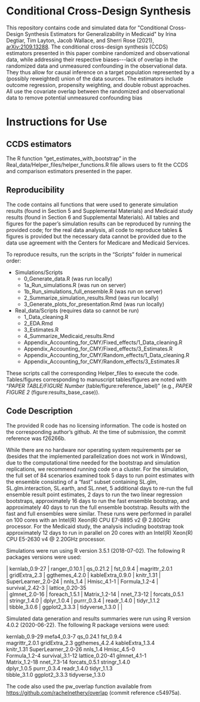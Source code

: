 # Conditional Cross-Design Synthesis
This repository contains code and simulated data for "Conditional Cross-Design Synthesis Estimators for Generalizability in Medicaid" by Irina Degtiar, Tim Layton, Jacob Wallace, and Sherri Rose (2021), [arXiv:2109.13288](https://arxiv.org/abs/2109.13288). The conditional cross-design synthesis (CCDS) estimators presented in this paper combine randomized and observational data, while addressing their respective biases---lack of overlap in the randomized data and unmeasured confounding in the observational data. They thus allow for causal inference on a target population represented by a (possibly reweighted) union of the data sources. The estimators include outcome regression, propensity weighting, and double robust approaches. All use the covariate overlap between the randomized and observational data to remove potential unmeasured confounding bias

# Instructions for Use
## CCDS estimators
The R function “get_estimates_with_bootstrap” in the Real_data/Helper_files/helper_functions.R file allows users to fit the CCDS and comparison estimators presented in the paper.

## Reproducibility
The code contains all functions that were used to generate simulation results (found in Section 5 and Supplemental Materials) and Medicaid study results (found in Section 6 and Supplemental Materials). All tables and figures for the paper’s simulation results can be reproduced by running the provided code; for the real data analysis, all code to reproduce tables & figures is provided but the necessary data cannot be provided due to the data use agreement with the Centers for Medicare and Medicaid Services.

To reproduce results, run the scripts in the “Scripts” folder in numerical order:
- Simulations/Scripts
  *	0_Generate_data.R (was run locally)
  *	1a_Run_simulations.R (was run on server)
  *	1b_Run_simulations_full_ensemble.R (was run on server)
  *	2_Summarize_simulation_results.Rmd (was run locally)
  *	3_Generate_plots_for_presentation.Rmd (was run locally)
- Real_data/Scripts (requires data so cannot be run)
  *	1_Data_cleaning.R
  *	2_EDA.Rmd
  *	3_Estimates.R
  *	4_Summarize_Medicaid_results.Rmd
  *	Appendix_Accounting_for_CMY/Fixed_effects/1_Data_cleaning.R
  *	Appendix_Accounting_for_CMY/Fixed_effects/3_Estimates.R
  *	Appendix_Accounting_for_CMY/Random_effects/1_Data_cleaning.R
  *	Appendix_Accounting_for_CMY/Random_effects/3_Estimates.R

These scripts call the corresponding Helper_files to execute the code. Tables/figures corresponding to manuscript tables/figures are noted with “*PAPER TABLE/FIGURE Number* (table/figure:reference_label)” (e.g., *PAPER FIGURE 2* (figure:results_base_case)).

## Code Description
The provided R code has no licensing information. The code is hosted on the corresponding author’s github. At the time of submission, the commit reference was f26266b.

While there are no hardware nor operating system requirements per se (besides that the implemented parallelization does not work in Windows), due to the computational time needed for the bootstrap and simulation replications, we recommend running code on a cluster. For the simulation, the full set of 84 scenarios examined took 5 days to run point estimates with the ensemble consisting of a “fast” subset containing SL.glm, SL.glm.interaction, SL.earth, and SL.nnet, 5 additional days to re-run the full ensemble result point estimates, 2 days to run the two linear regression bootstraps, approximately 16 days to run the fast ensemble bootstrap, and approximately 40 days to run the full ensemble bootstrap. Results with the fast and full ensembles were similar. These runs were performed in parallel on 100 cores with an Intel(R) Xeon(R) CPU E7-8895 v2 @ 2.80GHz processor. For the Medicaid study, the analysis including bootstrap took approximately 12 days to run in parallel on 20 cores with an Intel(R) Xeon(R) CPU E5-2630 v4 @ 2.20GHz processor.

Simulations were run using R version 3.5.1 (2018-07-02). The following R packages versions were used:

| kernlab_0.9-27     |  ranger_0.10.1      |  qs_0.21.2          |  fst_0.9.4          |  magrittr_2.0.1     
| gridExtra_2.3      |  ggthemes_4.2.0     |  kableExtra_0.9.0   |  knitr_1.31         |  SuperLearner_2.0-24
| nnls_1.4           |  Hmisc_4.1-1        |  Formula_1.2-4      |  survival_2.42-3    |  lattice_0.20-35    
| glmnet_2.0-16      |  foreach_1.5.1      |  Matrix_1.2-14      |  nnet_7.3-12        |  forcats_0.5.1      
| stringr_1.4.0      |  dplyr_1.0.4        |  purrr_0.3.4        |  readr_1.4.0        |  tidyr_1.1.2        
| tibble_3.0.6       |  ggplot2_3.3.3      |  tidyverse_1.3.0    | | 

Simulated data generation and results summaries were run using R version 4.0.2 (2020-06-22). The following R package versions were used:

kernlab_0.9-29      mefa4_0.3-7         qs_0.24.1           fst_0.9.4          
magrittr_2.0.1      gridExtra_2.3       ggthemes_4.2.4      kableExtra_1.3.4   
knitr_1.31          SuperLearner_2.0-26 nnls_1.4            Hmisc_4.5-0        
Formula_1.2-4       survival_3.1-12     lattice_0.20-41     glmnet_4.1-1       
Matrix_1.2-18       nnet_7.3-14         forcats_0.5.1       stringr_1.4.0      
dplyr_1.0.5         purrr_0.3.4         readr_1.4.0         tidyr_1.1.3        
tibble_3.1.0        ggplot2_3.3.3       tidyverse_1.3.0

The code also used the pw_overlap function available from https://github.com/rachelnethery/overlap (commit reference c54975a).

